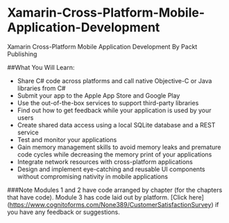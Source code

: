 # Xamarin-Cross-Platform-Mobile-Application-Development
Xamarin Cross-Platform Mobile Application Development By Packt Publishing 

##What You Will Learn:

*	Share C# code across platforms and call native Objective-C or Java libraries from C#
*	Submit your app to the Apple App Store and Google Play
*	Use the out-of-the-box services to support third-party libraries
*	Find out how to get feedback while your application is used by your users
*	Create shared data access using a local SQLite database and a REST service
*	Test and monitor your applications
*	Gain memory management skills to avoid memory leaks and premature code cycles while decreasing the memory print of your applications
*	Integrate network resources with cross-platform applications
*	Design and implement eye-catching and reusable UI components without compromising nativity in mobile applications

###Note
 Modules 1 and 2 have code arranged by chapter (for the chapters that have code). Module 3 has code laid out by platform. [Click here] (https://www.cognitoforms.com/None389/CustomerSatisfactionSurvey) if you have any feedback or suggestions.

